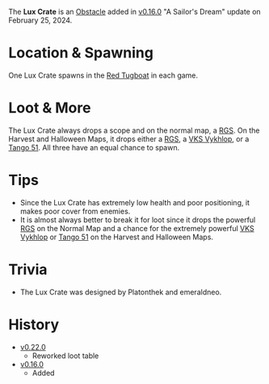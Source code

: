 The **Lux Crate** is an [Obstacle](/obstacles) added in [v0.16.0](https://github.com/HasangerGames/suroi/releases/tag/v0.16.0) "A Sailor's Dream" update on February 25, 2024.

# Location & Spawning 

One Lux Crate spawns in the [Red Tugboat](/buildings/tugboats) in each game.

# Loot & More

The Lux Crate always drops a scope and on the normal map, a [RGS](/weapons/guns/rgs). On the Harvest and Halloween Maps, it drops either a [RGS](/weapons/guns/rgs), a [VKS Vykhlop](/weapons/guns/vks), or a [Tango 51](/weapons/guns/tango_51). All three have an equal chance to spawn.

# Tips

- Since the Lux Crate has extremely low health and poor positioning, it makes poor cover from enemies.
- It is almost always better to break it for loot since it drops the powerful [RGS](/weapons/guns/rgs) on the Normal Map and a chance for the extremely powerful [VKS Vykhlop](/weapons/guns/vks) or [Tango 51](/weapons/guns/tango_51) on the Harvest and Halloween Maps.

# Trivia

- The Lux Crate was designed by Platonthek and emeraldneo.

# History

- [v0.22.0](https://github.com/HasangerGames/suroi/releases/tag/v0.22.0)
  - Reworked loot table
- [v0.16.0](https://github.com/HasangerGames/suroi/releases/tag/v0.16.0)
  - Added

